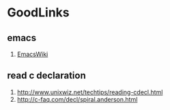 

# GoodLinks #

## emacs ##
1. [EmacsWiki](http://www.emacswiki.org)

## read c declaration ##

1. <http://www.unixwiz.net/techtips/reading-cdecl.html>
2. <http://c-faq.com/decl/spiral.anderson.html>

